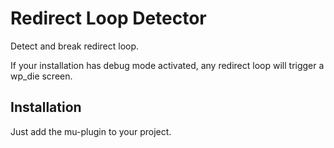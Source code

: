 # Redirect Loop Detector

Detect and break redirect loop.

If your installation has debug mode activated, any redirect loop will trigger a wp_die screen.

## Installation

Just add the mu-plugin to your project.